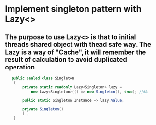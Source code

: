 # Implement singleton pattern with Lazy<>
## The purpose to use Lazy<> is that to initial threads shared object with thead safe way. The Lazy is a way of "Cache", it will remember the result of calculation to avoid duplicated operation
```c#
   public sealed class Singleton
    {
        private static readonly Lazy<Singleton> lazy =
            new Lazy<Singleton>(() => new Singleton(), true); //#A

        public static Singleton Instance => lazy.Value;

        private Singleton()
        { }
    }
```